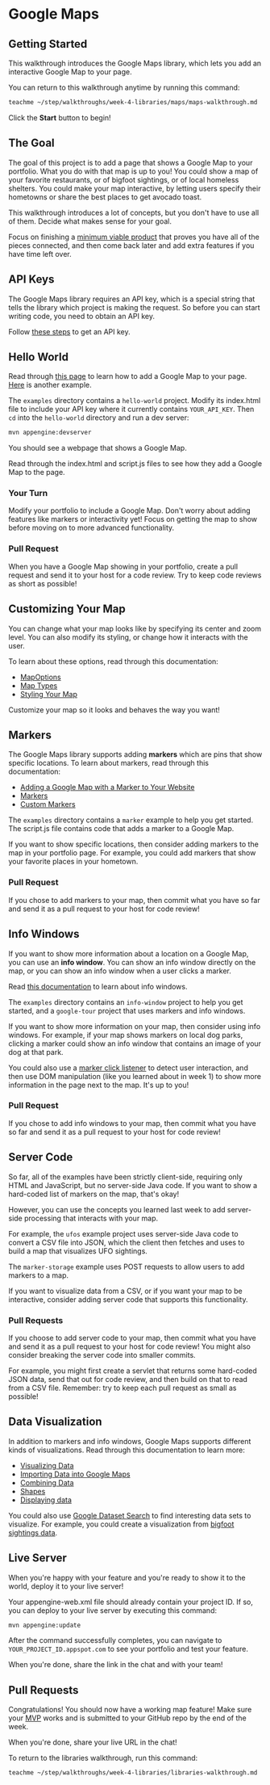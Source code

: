 # Google Maps

## Getting Started

This walkthrough introduces the Google Maps library, which lets you add an
interactive Google Map to your page.

You can return to this walkthrough anytime by running this command:

```bash
teachme ~/step/walkthroughs/week-4-libraries/maps/maps-walkthrough.md
```

Click the **Start** button to begin!

## The Goal

The goal of this project is to add a page that shows a Google Map to your
portfolio. What you do with that map is up to you! You could show a map of your
favorite restaurants, or of bigfoot sightings, or of local homeless shelters.
You could make your map interactive, by letting users specify their hometowns
or share the best places to get avocado toast.

This walkthrough introduces a lot of concepts, but you don't have to use all of
them. Decide what makes sense for your goal.

Focus on finishing a
[minimum viable product](https://en.wikipedia.org/wiki/Minimum_viable_product)
that proves you have all of the pieces connected, and then come back later and
add extra features if you have time left over.

## API Keys

The Google Maps library requires an API key, which is a special string that
tells the library which project is making the request. So before you can start
writing code, you need to obtain an API key.

Follow
[these steps](https://developers.google.com/maps/documentation/javascript/get-api-key)
to get an API key.

## Hello World

Read through
[this page](https://developers.google.com/maps/documentation/javascript/tutorial)
to learn how to add a Google Map to your page.
[Here](https://developers-dot-devsite-v2-prod.appspot.com/maps/documentation/javascript/examples/map-sync)
is another example.

The `examples` directory contains a `hello-world` project. Modify its
<walkthrough-editor-open-file
    filePath="step/walkthroughs/week-4-libraries/maps/examples/hello-world/src/main/webapp/index.html">
  index.html
</walkthrough-editor-open-file>
file to include your API key where it currently contains `YOUR_API_KEY`. Then
`cd` into the `hello-world` directory and run a dev server:

```bash
mvn appengine:devserver
```

You should see a webpage that shows a Google Map.

Read through the
<walkthrough-editor-open-file
    filePath="step/walkthroughs/week-4-libraries/maps/examples/hello-world/src/main/webapp/index.html">
  index.html
</walkthrough-editor-open-file>
and
<walkthrough-editor-open-file
    filePath="step/walkthroughs/week-4-libraries/maps/examples/hello-world/src/main/webapp/script.js">
  script.js
</walkthrough-editor-open-file>
files to see how they add a Google Map to the page.

### Your Turn

Modify your portfolio to include a Google Map. Don't worry about adding
features like markers or interactivity yet! Focus on getting the map to show
before moving on to more advanced functionality.

### Pull Request

When you have a Google Map showing in your portfolio, create a pull request and
send it to your host for a code review. Try to keep code reviews as short as
possible!

## Customizing Your Map

You can change what your map looks like by specifying its center and zoom level.
You can also modify its styling, or change how it interacts with the user.

To learn about these options, read through this documentation:

-   [MapOptions](https://developers.google.com/maps/documentation/javascript/reference/map#MapOptions)
-   [Map Types](https://developers.google.com/maps/documentation/javascript/maptypes)
-   [Styling Your Map](https://developers.google.com/maps/documentation/javascript/styling)

Customize your map so it looks and behaves the way you want!

## Markers

The Google Maps library supports adding **markers** which are pins that show
specific locations. To learn about markers, read through this documentation:

-   [Adding a Google Map with a Marker to Your Website](https://developers.google.com/maps/documentation/javascript/adding-a-google-map)
-   [Markers](https://developers.google.com/maps/documentation/javascript/markers)
-   [Custom Markers](https://developers.google.com/maps/documentation/javascript/custom-markers)

The `examples` directory contains a `marker` example to help you get started.
The
<walkthrough-editor-open-file
    filePath="step/walkthroughs/week-4-libraries/maps/examples/marker/src/main/webapp/script.js">
  script.js
</walkthrough-editor-open-file>
file contains code that adds a marker to a Google Map.

If you want to show specific locations, then consider adding markers to the map
in your portfolio page. For example, you could add markers that show your
favorite places in your hometown.

### Pull Request

If you chose to add markers to your map, then commit what you have so far and
send it as a pull request to your host for code review!

## Info Windows

If you want to show more information about a location on a Google Map, you can
use an **info window**. You can show an info window directly on the map, or you
can show an info window when a user clicks a marker.

Read
[this documentation](https://developers.google.com/maps/documentation/javascript/infowindows)
to learn about info windows.

The `examples` directory contains an `info-window` project to help you get
started, and a `google-tour` project that uses markers and info windows.

If you want to show more information on your map, then consider using info
windows. For example, if your map shows markers on local dog parks, clicking a
marker could show an info window that contains an image of your dog at that
park.

You could also use a
[marker click listener](https://developers.google.com/maps/documentation/javascript/events#MarkerEvents)
to detect user interaction, and then use DOM manipulation (like you learned
about in week 1) to show more information in the page next to the map. It's up
to you!

### Pull Request

If you chose to add info windows to your map, then commit what you have so far
and send it as a pull request to your host for code review!

## Server Code

So far, all of the examples have been strictly client-side, requiring only HTML
and JavaScript, but no server-side Java code. If you want to show a hard-coded
list of markers on the map, that's okay!

However, you can use the concepts you learned last week to add server-side
processing that interacts with your map.

For example, the `ufos` example project uses server-side Java code to convert a
CSV file into JSON, which the client then fetches and uses to build a map that
visualizes UFO sightings.

The `marker-storage` example uses POST requests to allow users to add markers to
a map.

If you want to visualize data from a CSV, or if you want your map to be
interactive, consider adding server code that supports this functionality.

### Pull Requests

If you choose to add server code to your map, then commit what you have and send
it as a pull request to your host for code review! You might also consider
breaking the server code into smaller commits.

For example, you might first create a servlet that returns some hard-coded JSON
data, send that out for code review, and then build on that to read from a CSV
file. Remember: try to keep each pull request as small as possible!

## Data Visualization

In addition to markers and info windows, Google Maps supports different kinds of
visualizations. Read through this documentation to learn more:

-   [Visualizing Data](https://developers.google.com/maps/documentation/javascript/earthquakes)
-   [Importing Data into Google Maps](https://developers.google.com/maps/documentation/javascript/importing_data)
-   [Combining Data](https://developers.google.com/maps/documentation/javascript/combining-data)
-   [Shapes](https://developers.google.com/maps/documentation/javascript/shapes)
-   [Displaying data](https://developers.google.com/maps/documentation/javascript/layers)

You could also use
[Google Dataset Search](https://toolbox.google.com/datasetsearch) to find
interesting data sets to visualize. For example, you could create a
visualization from
[bigfoot sightings data](https://toolbox.google.com/datasetsearch/search?query=Bigfoot%20Sightings).

## Live Server

When you're happy with your feature and you're ready to show it to the world,
deploy it to your live server!

Your
<walkthrough-editor-open-file
    filePath="step/portfolio/src/main/webapp/WEB-INF/appengine-web.xml">
  appengine-web.xml
</walkthrough-editor-open-file>
file should already contain your project ID. If so, you can deploy to your live
server by executing this command:

```bash
mvn appengine:update
```

After the command successfully completes, you can navigate to
`YOUR_PROJECT_ID.appspot.com` to see your portfolio and test your feature.

When you're done, share the link in the chat and with your team!

## Pull Requests

<walkthrough-conclusion-trophy></walkthrough-conclusion-trophy>

Congratulations! You should now have a working map feature! Make sure your
[MVP](https://en.wikipedia.org/wiki/Minimum_viable_product) works and is
submitted to your GitHub repo by the end of the week.

When you're done, share your live URL in the chat!

To return to the libraries walkthrough, run this command:

```bash
teachme ~/step/walkthroughs/week-4-libraries/libraries-walkthrough.md
```